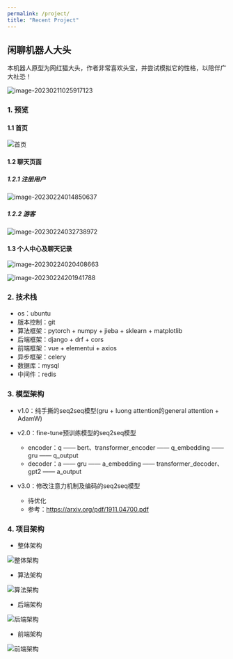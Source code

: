 ```yaml
---
permalink: /project/
title: "Recent Project"
---
```

## 闲聊机器人大头
本机器人原型为网红猫大头，作者非常喜欢头宝，并尝试模拟它的性格，以陪伴广大社恐！

<!-- <img src="assets/image-20230211025917123.png" alt="image-20230211025917123" style="zoom:50%;" /> -->
![image-20230211025917123](assets/image-20230211025917123.png)

### 1. 预览

#### 1.1 首页

![首页](assets/首页.jpg)

#### 1.2 聊天页面

##### 1.2.1 注册用户

![image-20230224014850637](assets/image-20230224014850637-16771757580111.png)

##### 1.2.2 游客

![image-20230224032738972](assets/image-20230224032738972.png)

#### 1.3 个人中心及聊天记录

![image-20230224020408663](assets/image-20230224020408663-16771757580112.png)

![image-20230224201941788](assets/image-20230224201941788.png)

### 2.  技术栈

- os：ubuntu
- 版本控制：git
- 算法框架：pytorch + numpy + jieba + sklearn + matplotlib 
- 后端框架：django + drf + cors
- 前端框架：vue + elementui + axios
- 异步框架：celery
- 数据库：mysql
- 中间件：redis

### 3.  模型架构
- v1.0：纯手撕的seq2seq模型(gru + luong attention的general attention + AdamW)

- v2.0：fine-tune预训练模型的seq2seq模型
  - encoder：q —— bert、transformer_encoder  —— q_embedding —— gru —— q_output
  - decoder：a —— gru —— a_embedding —— transformer_decoder、gpt2 ——  a_output

- v3.0：修改注意力机制及编码的seq2seq模型
  - 待优化
  - 参考：https://arxiv.org/pdf/1911.04700.pdf

### 4.  项目架构

- 整体架构

<!--   <img src="assets/整体架构.png" alt="整体架构" style="zoom:50%;" /> -->
  ![整体架构](assets/整体架构.png)

- 算法架构

<!-- <img src="assets/算法架构.png" alt="算法架构" style="zoom:50%;" /> -->
  ![算法架构](assets/算法架构.png)

- 后端架构

<!-- <img src="assets/后端架构.png" alt="后端架构" style="zoom:50%;" /> -->
  ![后端架构](assets/后端架构.png)

- 前端架构

<!-- <img src="assets/前端架构.png" alt="前端架构" style="zoom:50%;" /> -->
 ![前端架构](assets/前端架构.png)

